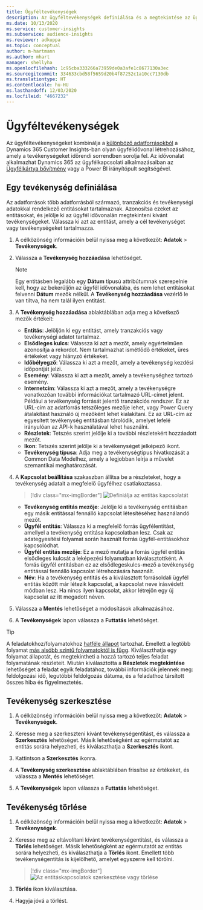 ```yaml
---
title: Ügyféltevékenységek
description: Az ügyféltevékenységek definiálása és a megtekintése az ügyfelek idővonalában.
ms.date: 10/13/2020
ms.service: customer-insights
ms.subservice: audience-insights
ms.reviewer: adkuppa
ms.topic: conceptual
author: m-hartmann
ms.author: mhart
manager: shellyha
ms.openlocfilehash: 1c95cba333266a73959de0a3afe1c8677130a3ec
ms.sourcegitcommit: 334633cbd58f5659d20b4f87252c1a10cc7130db
ms.translationtype: HT
ms.contentlocale: hu-HU
ms.lasthandoff: 12/03/2020
ms.locfileid: "4667232"
---
```

# <a name="customer-activities"></a>Ügyféltevékenységek

Az ügyféltevékenységeket kombinálja a [különböző adatforrásokból](data-sources.md) a Dynamics 365 Customer Insights-ban olyan ügyfélidővonal létrehozásához, amely a tevékenységeket időrendi sorrendben sorolja fel. Az idővonalat alkalmazhat Dynamics 365 az ügyfélkapcsolati alkalmazásaiban az [Ügyfélkártya bővítmény](customer-card-add-in.md) vagy a Power BI irányítópult segítségével.

## <a name="define-an-activity"></a>Egy tevékenység definiálása

Az adatforrások több adatforrásból származó, tranzakciós és tevékenységi adatokkal rendelkező entitásokat tartalmaznak. Azonosítsa ezeket az entitásokat, és jelölje ki az ügyfél idővonalán megtekinteni kívánt tevékenységeket. Válassza ki azt az entitást, amely a cél tevékenységet vagy tevékenységeket tartalmazza.

1. A célközönség információin belül nyissa meg a következőt: **Adatok** > **Tevékenységek**.

1. Válassza a **Tevékenység hozzáadása** lehetőséget.

   > [!NOTE]
   > Egy entitásben legalább egy **Dátum** típusú attribútumnak szerepelnie kell, hogy az bekerüljön az ügyfél idővonalába, és nem lehet entitásokat felvenni **Dátum** mezők nélkül. A **Tevékenység hozzáadása** vezérlő le van tiltva, ha nem talál ilyen entitást.

1. A **Tevékenység hozzáadása** ablaktáblában adja meg a következő mezők értékeit:

   - **Entitás**: Jelöljön ki egy entitást, amely tranzakciós vagy tevékenységi adatot tartalmaz.
   - **Elsődleges kulcs**: Válassza ki azt a mezőt, amely egyértelműen azonosítja a rekordot. Nem tartalmazhat ismétlődő értékeket, üres értékeket vagy hiányzó értékeket.
   - **Időbélyegző**: Válassza ki azt a mezőt, amely a tevékenység kezdési időpontját jelzi.
   - **Esemény**: Válassza ki azt a mezőt, amely a tevékenységhez tartozó esemény.
   - **Internetcím**: Válassza ki azt a mezőt, amely a tevékenységre vonatkozóan további információkat tartalmazó URL-címet jelent. Például a tevékenység forrását jelentő tranzakciós rendszer. Ez az URL-cím az adatforrás tetszőleges mezője lehet, vagy Power Query átalakítást használó új mezőként lehet kialakítani. Ez az URL-cím az egyesített tevékenység entitásban tárolódik, amelyet lefelé irányulóan az API-k használatával lehet használni.
   - **Részletek**: Tetszés szerint jelölje ki a további részletekért hozzáadott mezőt.
   - **Ikon**: Tetszés szerint jelölje ki a tevékenységet jelképező ikont.
   - **Tevékenység típusa**: Adja meg a tevékenységtípus hivatkozását a Common Data Modelhez, amely a legjobban leírja a művelet szemantikai meghatározását.

1. A **Kapcsolat beállítása** szakaszban állítsa be a részleteket, hogy a tevékenység adatait a megfelelő ügyfélhez csatlakoztassa.

   > [!div class="mx-imgBorder"]
   > ![Definiálja az entitás kapcsolatát](media/activities-entities-define.png "Definiálja az entitás kapcsolatát")

    - **Tevékenység entitás mezője**: Jelölje ki a tevékenység entitásban egy másik entitással fennálló kapcsolat létesítéséhez használandó mezőt.
    - **Ügyfél entitás**: Válassza ki a megfelelő forrás ügyfélentitást, amellyel a tevékenység entitása kapcsolatban lesz. Csak az adategyesítési folyamat során használt forrás ügyfél-entitásokhoz kapcsolódhat.
    - **Ügyfél entitás mezője**: Ez a mező mutatja a forrás ügyfél entitás elsődleges kulcsát a leképezési folyamatban kiválasztottként. A forrás ügyfél entitásban ez az elsődlegeskulcs-mező a tevékenység entitással fennálló kapcsolat létrehozására használt.
    - **Név**: Ha a tevékenység entitás és a kiválasztott forrásoldali ügyfél entitás között már létezik kapcsolat, a kapcsolat neve írásvédett módban lesz. Ha nincs ilyen kapcsolat, akkor létrejön egy új kapcsolat az itt megadott néven.

1. Válassza a **Mentés** lehetőséget a módosítások alkalmazásához.

1. A **Tevékenységek** lapon válassza a **Futtatás** lehetőséget.

> [!TIP]
> A feladatokhoz/folyamatokhoz [hatféle állapot](system.md#status-types) tartozhat. Emellett a legtöbb folyamat [más alsóbb szintű folyamatoktól is függ](system.md#refresh-policies). Kiválaszthatja egy folyamat állapotát, és megtekintheti a hozzá tartozó teljes feladat folyamatának részleteit. Miután kiválasztotta a **Részletek megtekintése** lehetőséget a feladat egyik feladatához, további információk jelennek meg: feldolgozási idő, legutóbbi feldolgozás dátuma, és a feladathoz társított összes hiba és figyelmeztetés.

## <a name="edit-an-activity"></a>Tevékenység szerkesztése

1. A célközönség információin belül nyissa meg a következőt: **Adatok** > **Tevékenységek**.

2. Keresse meg a szerkeszteni kívánt tevékenységentitást, és válassza a **Szerkesztés** lehetőséget. Másik lehetőségként az egérmutatót az entitás sorára helyezheti, és kiválaszthatja a **Szerkesztés** ikont.

3. Kattintson a **Szerkesztés** ikonra.

4. A **Tevékenység szerkesztése** ablaktáblában frissítse az értékeket, és válassza a **Mentés** lehetőséget.

5. A **Tevékenységek** lapon válassza a **Futtatás** lehetőséget.

## <a name="delete-an-activity"></a>Tevékenység törlése

1. A célközönség információin belül nyissa meg a következőt: **Adatok** > **Tevékenységek**.

2. Keresse meg az eltávolítani kívánt tevékenységentitást, és válassza a **Törlés** lehetőséget. Másik lehetőségként az egérmutatót az entitás sorára helyezheti, és kiválaszthatja a **Törlés** ikont. Emellett több tevékenységentitás is kijelölhető, amelyet egyszerre kell törölni.
   > [!div class="mx-imgBorder"]
   > ![Az entitáskapcsolatok szerkesztése vagy törlése](media/activities-entities-edit-delete.png "Az entitáskapcsolatok szerkesztése vagy törlése")

3. **Törlés** ikon kiválasztása.

4. Hagyja jóvá a törlést.
